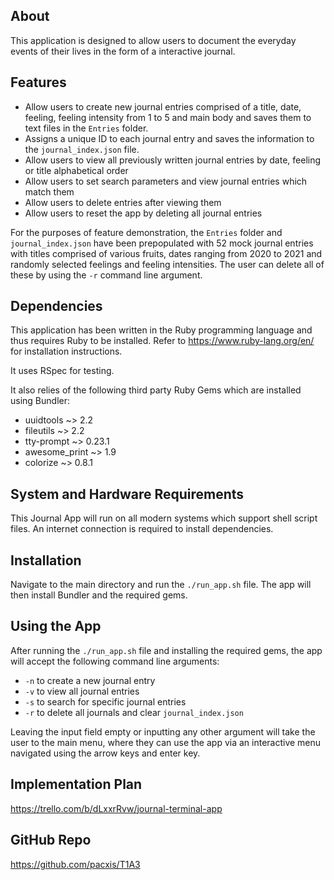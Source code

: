 ## About
This application is designed to allow users to document the everyday events  of their lives in the form of a interactive journal. 

## Features
- Allow users to create new journal entries comprised of a title, date, feeling, feeling intensity from 1 to 5 and main body and saves them to text files in the ```Entries``` folder.
- Assigns a unique ID to each journal entry and saves the information to the ```journal_index.json``` file.
- Allow users to view all previously written journal entries by date, feeling or title alphabetical order
- Allow users to set search parameters and view journal entries which match them
- Allow users to delete entries after viewing them
- Allow users to reset the app by deleting all journal entries

For the purposes of feature demonstration, the ```Entries``` folder and ```journal_index.json``` have been prepopulated with 52 mock journal entries with titles comprised of various fruits, dates ranging from 2020 to 2021 and randomly selected feelings and feeling intensities. The user can delete all of these by using the ```-r``` command line argument.

## Dependencies
This application has been written in the Ruby programming language and thus requires Ruby to be installed. Refer to https://www.ruby-lang.org/en/ for installation instructions.

It uses RSpec for testing.

It also relies of the following third party Ruby Gems which are installed using Bundler:
- uuidtools ~> 2.2
- fileutils ~> 2.2
- tty-prompt ~> 0.23.1
- awesome_print ~> 1.9
- colorize ~> 0.8.1

## System and Hardware Requirements
This Journal App will run on all modern systems which support shell script files. An internet connection is required to install dependencies. 

## Installation
Navigate to the main directory and run the ```./run_app.sh``` file. The app will then install Bundler and the required gems. 

## Using the App
After running the ```./run_app.sh``` file and installing the required gems, the app will accept the following command line arguments:
- ```-n``` to create a new journal entry
- ```-v``` to view all journal entries
- ```-s``` to search for specific journal entries
- ```-r``` to delete all journals and clear ```journal_index.json```

Leaving the input field empty or inputting any other argument will take the user to the main menu, where they can use the app via an interactive menu navigated using the arrow keys and enter key. 

## Implementation Plan
https://trello.com/b/dLxxrRvw/journal-terminal-app

## GitHub Repo
https://github.com/pacxis/T1A3
